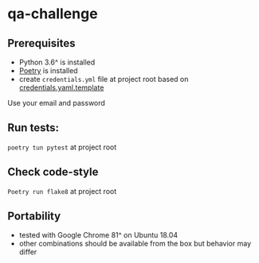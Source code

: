 # qa-challenge

## Prerequisites
- Python 3.6^ is installed
- [Poetry](https://python-poetry.org/) is installed
- create `credentials.yml` file at project root based on [credentials.yaml.template](credentials.yaml.template)

Use your email and password

## Run tests:
`poetry tun pytest` at project root

## Check code-style
`Poetry run flake8` at project root

## Portability
- tested with Google Chrome 81^ on Ubuntu 18.04
- other combinations should be available from the box but behavior may differ